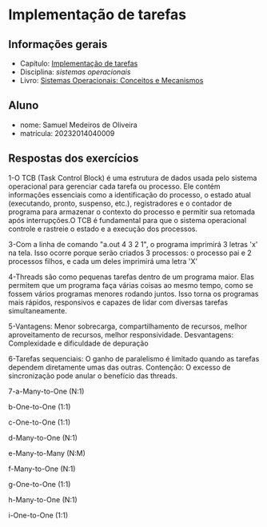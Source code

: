 # Implementação de tarefas

## Informações gerais

- Capítulo: [Implementação de tarefas](https://wiki.inf.ufpr.br/maziero/lib/exe/fetch.php?media=socm:socm-05.pdf)
- Disciplina: *sistemas operacionais*
- Livro: [Sistemas Operacionais: Conceitos e Mecanismos](https://wiki.inf.ufpr.br/maziero/doku.php?id=socm:start)

## Aluno

- nome: Samuel Medeiros de Oliveira
- matrícula: 20232014040009

## Respostas dos exercícios
1-O TCB (Task Control Block) é uma estrutura de dados usada pelo sistema operacional para gerenciar cada tarefa ou processo. Ele contém informações essenciais como a identificação do processo, o estado atual (executando, pronto, suspenso, etc.), registradores e o contador de programa para armazenar o contexto do processo e permitir sua retomada após interrupções.O TCB é fundamental para que o sistema operacional controle e rastreie o estado e a execução dos processos.

3-Com a linha de comando "a.out 4 3 2 1", o programa imprimirá 3 letras 'x' na tela. Isso ocorre porque serão criados 3 processos: o processo pai e 2 processos filhos, e cada um deles imprimirá uma letra 'X'

4-Threads são como pequenas tarefas dentro de um programa maior. Elas permitem que um programa faça várias coisas ao mesmo tempo, como se fossem vários programas menores rodando juntos. Isso torna os programas mais rápidos, responsivos e capazes de lidar com diversas tarefas simultaneamente.

5-Vantagens: Menor sobrecarga, compartilhamento de recursos, melhor aproveitamento de recursos, melhor responsividade.
Desvantagens: Complexidade e dificuldade de depuração

6-Tarefas sequenciais: O ganho de paralelismo é limitado quando as tarefas dependem diretamente umas das outras.
Contenção: O excesso de sincronização pode anular o benefício das threads.

7-a-Many-to-One (N:1)

b-One-to-One (1:1)


c-One-to-One (1:1)

d-Many-to-One (N:1)

e-Many-to-Many (N:M)

f-Many-to-One (N:1)

g-One-to-One (1:1)

h-Many-to-One (N:1)

i-One-to-One (1:1)
